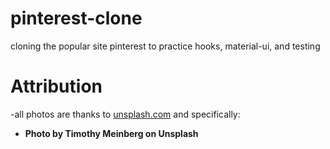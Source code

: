 # pinterest-clone
cloning the popular site pinterest to practice hooks, material-ui, and testing


# Attribution
-all photos are thanks to [unsplash.com](https://www.unsplash.com) and specifically:
- **Photo by Timothy Meinberg on Unsplash**
